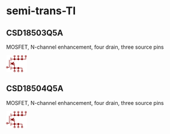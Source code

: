 # semi-trans-TI

## CSD18503Q5A
MOSFET, N-channel enhancement, four drain, three source pins

![CSD18503Q5A__1__1](/images/_semi__NMOS-4D-3S__1__1.png?raw=true) 

## CSD18504Q5A
MOSFET, N-channel enhancement, four drain, three source pins

![CSD18504Q5A__1__1](/images/_semi__NMOS-4D-3S__1__1.png?raw=true) 

